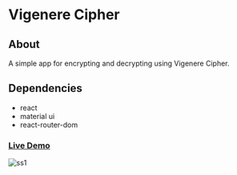 # Vigenere Cipher

## About

A simple app for encrypting and decrypting using Vigenere Cipher. 
## Dependencies
-   react
-   material ui
-   react-router-dom



### [Live Demo](https://vigenere-cipher-seven.vercel.app/)
![ss1](https://user-images.githubusercontent.com/68343982/150244931-4449a228-b3b7-4b97-9c0c-5644efe7810a.jpg)
